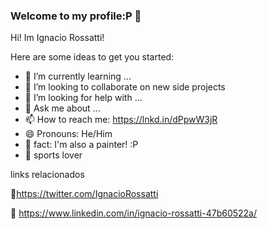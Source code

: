### Welcome to my profile:P 👋
Hi!  Im Ignacio Rossatti!

Here are some ideas to get you started:

- 🌱 I’m currently learning ...
- 👯 I’m looking to collaborate on new side projects
- 🤔 I’m looking for help with ...
- 💬 Ask me about ...
- 📫 How to reach me: https://lnkd.in/dPpwW3jR
- 😄 Pronouns: He/Him
- 🎨 fact: I'm also a painter! :P
- 🏀 sports lover

links relacionados

🐣https://twitter.com/IgnacioRossatti

💼 https://www.linkedin.com/in/ignacio-rossatti-47b60522a/







